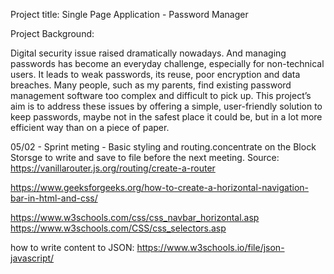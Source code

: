 Project title: Single Page Application - Password Manager

Project Background:

Digital security issue raised dramatically nowadays. And managing passwords has become an everyday challenge, especially for non-technical users. It leads to weak passwords, its reuse, poor encryption and data breaches. Many people, such as my parents, find existing password management software too complex and difficult to pick up. This project’s aim is to address these issues by offering a simple, user-friendly solution to keep passwords, maybe not in the safest place it could be, but in a lot more efficient way than on a piece of paper.

05/02 - Sprint meting - Basic styling and routing.concentrate on the Block Storsge to write and save to file before the next meeting.
Source: https://vanillarouter.js.org/routing/create-a-router

https://www.geeksforgeeks.org/how-to-create-a-horizontal-navigation-bar-in-html-and-css/

https://www.w3schools.com/css/css_navbar_horizontal.asp
https://www.w3schools.com/CSS/css_selectors.asp

how to write content to JSON: https://www.w3schools.io/file/json-javascript/


